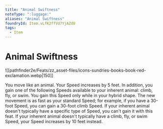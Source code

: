 ```yaml
---
title: "Animal Swiftness"
noteType: ":luggage:"
aliases: "Animal Swiftness"
foundryId: Item.vLfK2ffVd7YjAZdU
tags:
  - Item
---
```


# Animal Swiftness
![[pathfinder2e/Feats/zz_asset-files/icons-sundries-books-book-red-exclamation.webp|150]]

You move like an animal. Your Speed increases by 5 feet. In addition, you gain one of the following Speeds available to your inherent animal: climb, fly, or swim. You gain this Speed only while in your hybrid shape. The new movement is as fast as your standard Speed; for example, if you have a 30-foot Speed, you can gain a 30-foot climb Speed. If your inherent animal doesn't typically have a specific type of Speed, you can't gain it with this feat. If your inherent animal doesn't typically have a climb, fly, or swim Speed, your Speed increases by 10 feet instead.
